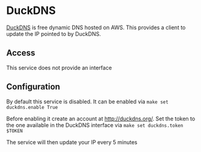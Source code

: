 # DuckDNS

[DuckDNS](http://duckdns.org/) is free dynamic DNS hosted on AWS. This provides a client to update the IP pointed to by DuckDNS.

## Access

This service does not provide an interface

## Configuration

By default this service is disabled. It can be enabled via ```make set duckdns.enable True```

Before enabling it create an account at http://duckdns.org/.
Set the token to the one available in the DuckDNS interface via ```make set duckdns.token $TOKEN```

The service will then update your IP every 5 minutes
